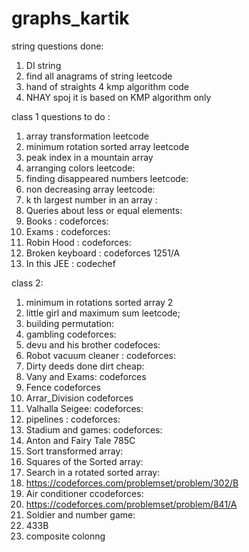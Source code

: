 # graphs_kartik

string questions done:
1. DI string
2. find all anagrams of string leetcode
3. hand of straights
4 kmp algorithm code 
5. NHAY spoj  it is based on KMP algorithm only




class 1 questions to do :
1. array transformation leetcode
2. minimum rotation sorted array leetcode
3. peak index in a mountain array
4. arranging colors  leetcode:
5. finding disappeared numbers leetcode:
6. non decreasing array leetcode:
7. k th largest number in an array :
8. Queries about less or equal elements:
9. Books : codeforces:
10. Exams  : codeforces:
11. Robin Hood : codeforces:
12. Broken keyboard : codeforces 1251/A
13. In this JEE : codechef

class 2:
1. minimum in rotations sorted array 2
2. little girl and maximum sum leetcode;
3. building permutation:
4. gambling codeforces:
5. devu and his brother  codefoces:
6. Robot vacuum cleaner : codeforces:
7. Dirty deeds done dirt cheap:
8. Vany and Exams:  codeforces
9.  Fence   codeforces
10. Arrar_Division codeforces
11. Valhalla Seigee: codeforces:
12. pipelines : codeforces:
13. Stadium and games: codeforces:
14. Anton and Fairy Tale  785C
15. Sort transformed array:
16. Squares of the Sorted array:
17. Search in a rotated sorted array:
18. https://codeforces.com/problemset/problem/302/B
19. Air conditioner ccodeforces:
20. https://codeforces.com/problemset/problem/841/A
21. Soldier and number game:
22. 433B
23. composite colonng









